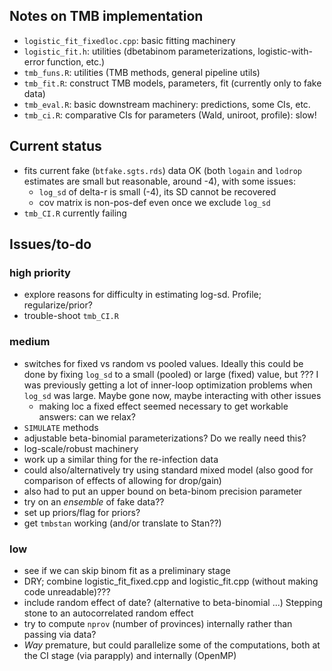 ## Notes on TMB implementation

- `logistic_fit_fixedloc.cpp`: basic fitting machinery
- `logistic_fit.h`: utilities (dbetabinom parameterizations, logistic-with-error function, etc.)
- `tmb_funs.R`: utilities (TMB methods, general pipeline utils)
- `tmb_fit.R`: construct TMB models, parameters, fit (currently only to fake data)
- `tmb_eval.R`: basic downstream machinery: predictions, some CIs, etc.
- `tmb_ci.R`: comparative CIs for parameters (Wald, uniroot, profile): slow!

## Current status

- fits current fake (`btfake.sgts.rds`) data OK (both `logain` and `lodrop` estimates are small but reasonable, around -4), with some issues:
   - `log_sd` of delta-r is small (-4), its SD cannot be recovered
   - cov matrix is non-pos-def even once we exclude `log_sd`
- `tmb_CI.R` currently failing

## Issues/to-do

### high priority

- explore reasons for difficulty in estimating log-sd. Profile; regularize/prior?
- trouble-shoot `tmb_CI.R`

### medium

- switches for fixed vs random vs pooled values. Ideally this could be done by fixing `log_sd` to a small (pooled) or large (fixed) value, but ??? I was previously getting a lot of inner-loop optimization problems when `log_sd` was large. Maybe gone now, maybe interacting with other issues
    - making loc a fixed effect seemed necessary to get workable answers: can we relax?
- `SIMULATE` methods
- adjustable beta-binomial parameterizations? Do we really need this?
- log-scale/robust machinery
- work up a similar thing for the re-infection data
- could also/alternatively try using standard mixed model (also good for comparison of effects of allowing for drop/gain)
- also had to put an upper bound on beta-binom precision parameter
- try on an *ensemble* of fake data??
- set up priors/flag for priors?
- get `tmbstan` working (and/or translate to Stan??)

### low

- see if we can skip binom fit as a preliminary stage
- DRY; combine logistic_fit_fixed.cpp and logistic_fit.cpp (without making code unreadable)???
- include random effect of date? (alternative to beta-binomial ...) Stepping stone to an autocorrelated random effect
- try to compute `nprov` (number of provinces) internally rather than passing via data?
- *Way* premature, but could parallelize some of the computations, both at the CI stage (via parapply) and internally (OpenMP)
 
